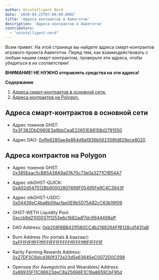 ```yaml
---
author: Unintelligent Nerd
date: '2020-04-23T07:00:00.000Z'
title: 'Адреса контрактов в Аавеготчи'
description: 'Адреса контрактов в Аавеготчи'
contributors:
  - "unintelligent-nerd"
---
```


Всем привет. На этой странице вы найдете адреса смарт-контрактов игрового проекта Аавеготчи. Перед тем, как взаимодействовать с любым нашим смарт-контрактом, проверьте эти адреса, чтобы убедиться в их соответствии!

**ВНИМАНИЕ! НЕ НУЖНО отправлять средства на эти адреса!**

<div class="contentsBox">

**Содержание**

<ol>
<li><a href=#contract-addresses-on-mainnet>Адреса смарт-контрактов в основной сети.</a></li>
<li><a href=#contract-addresses-on-polygon>Адреса контрактов на Polygon.</a></li>
</ol>

</div>

## Адреса смарт-контрактов в основной сети

* Адрес токенов GHST: [0x3F382DbD960E3a9bbCeaE22651E88158d2791550](https://etherscan.io/address/0x3f382dbd960e3a9bbceae22651e88158d2791550)

* Адрес DAO: [0xffe6280ae4e864d9af836b562359fd828ece8020](https://etherscan.io/address/0xffe6280ae4e864d9af836b562359fd828ece8020)

## Адреса контрактов на Polygon

* Адрес токенов GHST: [0x385Eeac5cB85A38A9a07A70c73e0a3271CfB54A7](https://explorer-mainnet.maticvigil.com/address/0x385Eeac5cB85A38A9a07A70c73e0a3271CfB54A7)

* Адрес stkGHST-QUICK: [0xA02d547512Bb90002807499F05495Fe9C4C3943f](https://explorer-mainnet.maticvigil.com/address/0xA02d547512Bb90002807499F05495Fe9C4C3943f)

* Адрес stkGHST-USDC: [0x04439eC4ba8b09acfae0E9b5D75A82cC63b19f09](https://explorer-mainnet.maticvigil.com/address/0x04439eC4ba8b09acfae0E9b5D75A82cC63b19f09)

* GHST-WETH Liquidity Pool: [0xccb9d2100037f1253e6c1682adf7dc9944498aff](https://polygonscan.com/address/0xccb9d2100037f1253e6c1682adf7dc9944498aff)

* DAO Address: [0xb208f8BB431f580CC4b216826AFfB128cd1431aB](https://explorer-mainnet.maticvigil.com/address/0xb208f8BB431f580CC4b216826AFfB128cd1431aB/tokens)

* Burn Address (for portals & baazaar): [0xFFfFfFffFFfffFFfFFfFFFFFffFFFffffFfFFFfF](https://explorer-mainnet.maticvigil.com/address/0xFFfFfFffFFfffFFfFFfFFFFFffFFFffffFfFFFfF/tokens)

* Rarity Farming Rewards Address: [0x27DF5C6dcd360f372e23d5e63645eC0072D0C098](https://explorer-mainnet.maticvigil.com/address/0x27DF5C6dcd360f372e23d5e63645eC0072D0C098/token-transfers)

* Opensea (for Aavegotchis and Wearables) Address: [0x86935F11C86623deC8a25696E1C19a8659CbF95d](https://explorer-mainnet.maticvigil.com/address/0x86935F11C86623deC8a25696E1C19a8659CbF95d)

